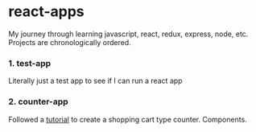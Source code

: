 # react-apps
My journey through learning javascript, react, redux, express, node, etc. Projects are chronologically ordered.

### 1. test-app
Literally just a test app to see if I can run a react app

### 2. counter-app
Followed a [tutorial](https://www.youtube.com/watch?v=Ke90Tje7VS0) to create a shopping cart type counter. Components.
